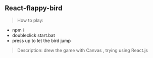 ## React-flappy-bird

> How to play:
- npm i
- doubleclick start.bat
- press up to let the bird jump
> Description:
> drew the game with Canvas , trying using React.js
